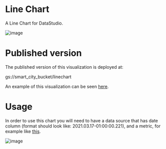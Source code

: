 # Line Chart
A Line Chart for DataStudio.

![image](https://user-images.githubusercontent.com/47331711/109514020-f0053e00-7aa5-11eb-8c05-e2690b9ea6b6.png)


# Published version
The published version of this visualization is deployed at:

gs://smart_city_bucket/linechart

An example of this visualization can be seen [here](https://datastudio.google.com/reporting/0491cefd-6ef5-4fc1-a3b7-28649ea85e2b).

# Usage

In order to use this chart you will need to have a data source that has date column (format should look like: 2021.03.17-01:00:00.221), and a metric, for example like [this](https://docs.google.com/spreadsheets/d/18ffCK9fshTKBP9Yo1PGuWJPWYxU1nN30YxjPEEeKENA/edit?usp=sharing).

![image](https://user-images.githubusercontent.com/47331711/109514430-51c5a800-7aa6-11eb-930a-51822286a2e8.png)


